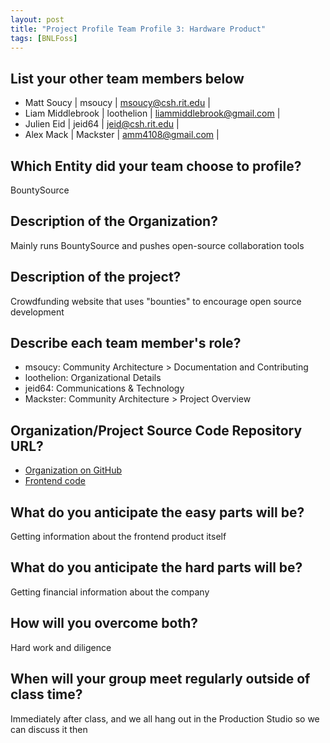 ```yaml
---
layout: post
title: "Project Profile Team Profile 3: Hardware Product"
tags: [BNLFoss]
---
```

## List your other team members below

* Matt Soucy       | msoucy     | <msoucy@csh.rit.edu>        |
* Liam Middlebrook | loothelion | <liammiddlebrook@gmail.com> |
* Julien Eid       | jeid64     | <jeid@csh.rit.edu>          |
* Alex Mack        | Mackster   | <amm4108@gmail.com>         |


## Which Entity did your team choose to profile?

BountySource

## Description of the Organization?

Mainly runs BountySource and pushes open-source collaboration tools

## Description of the project?

Crowdfunding website that uses "bounties" to encourage open source development

## Describe each team member's role?

- msoucy: Community Architecture > Documentation and Contributing
- loothelion: Organizational Details
- jeid64: Communications & Technology
- Mackster: Community Architecture > Project Overview

## Organization/Project Source Code Repository URL?

- [Organization on GitHub](http://github.com/bountysource)
- [Frontend code](https://github.com/bountysource/frontend)

## What do you anticipate the easy parts will be?

Getting information about the frontend product itself

## What do you anticipate the hard parts will be?

Getting financial information about the company

## How will you overcome both?

Hard work and diligence

## When will your group meet regularly outside of class time?

Immediately after class, and we all hang out in the Production Studio so we can discuss it then

